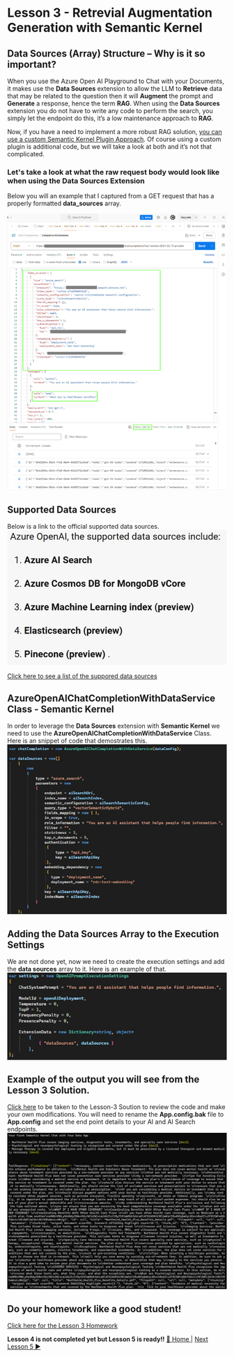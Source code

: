 # Lesson 3 - Retrevial Augmentation Generation with Semantic Kernel
## Data Sources (Array) Structure – Why is it so important?
When you use the Azure Open AI Playground to Chat with your Documents, it makes use the **Data Sources** extension to allow the LLM to **Retrieve** data that may be related to the question then it will **Augment** the prompt and **Generate** a response, hence the term **RAG**.  When using the **Data Sources** extension you do not have to write any code to perform the search, you simply let the endpoint do this, it’s a low maintenance approach to **RAG**.  

Now, if you have a need to implement a more robust RAG solution, [you can use a custom Semantic Kernel Plugin Approach](https://github.com/Rickcau/ai-rag-intent-blazor).  Of course using a custom plugin is additional code, but we will take a look at both and it’s not that complicated.  

### Let's take a look at what the raw request body would look like when using the Data Sources Extension
Below you will an example that I captured from a GET request that has a properly formatted **data_sources** array.

![DataSourcesArray](/assets/images/SK-WithDataSourceRAG.png)

## Supported Data Sources
Below is a link to the official supported data sources.
![DataSourcesArray](/assets/images/AzureOpenAI-DataSources.jpg)

[Click here to see a list of the suppored data sources](https://learn.microsoft.com/en-us/azure/ai-services/openai/references/on-your-data?tabs=rest#data-source)

## AzureOpenAIChatCompletionWithDataService Class - Semantic Kernel
In order to leverage the **Data Sources** extension with **Semantic Kernel** we need to use the **AzureOpenAIChatCompletionWithDataService** Class.  Here is an snippet of code that demostrates this. 
![ChatCompletionWithDataService](/assets/images/SK-ChatCompletionWithDataService.jpg)

## Adding the Data Sources Array to the Execution Settings
We are not done yet, now we need to create the execution settings and add the **data sources** array to it.  Here is an example of that.
![ChatCompletionWithDataService](/assets/images/SK-AddingDataSourcesToExecutionSettings.jpg)

## Example of the output you will see from the Lesson 3 Solution.
[Click here](/solutions/Semantic-Kernel-101/ConsoleApp-SK-Lesson-2) to be taken to the Lesson-3 Soution to review the code and make your own modifications. You will need to rename the **App.config.bak** file to **App.config** and set the end point details to your AI and AI Search endpoints.
![Example output](/assets/images/SK-ChatWithData-OutPut.jpg)

## Do your homework like a good student!
[Click here for the Lesson 3 Homework](/homework/lesson-3/README.md) 

**Lesson 4 is not completed yet but Lesson 5 is ready!!**
[🔼 Home ](/README.md) | [Next Lesson 5 ▶](/lessons/lesson-5/README.md)
